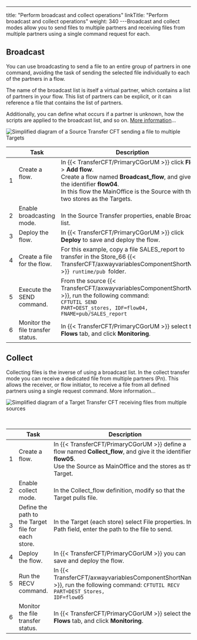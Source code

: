 ---
title: "Perform broadcast and collect operations"
linkTitle: "Perform broadcast and collect operations"
weight: 340
---Broadcast and collect modes allow you to send files to multiple partners and receiving files from multiple partners using a single command request for each.

## Broadcast

You can use broadcasting to send a file to an entire group of partners in one command, avoiding the task of sending the selected file individually to each of the partners in a flow.

The name of the broadcast list is itself a virtual partner, which contains a list of partners in your flow. This list of partners can be explicit, or it can reference a file that contains the list of partners.

Additionally, you can define what occurs if a partner is unknown, how the scripts are applied to the broadcast list, and so on. [More information](../../../../../concepts/transfer_command_overview/broadcast_collect)...

![Simplified diagram of a Source Transfer CFT sending a file to multiple Targets](/Images/TransferCFT/Broadcast_w_cg.png)


|   |  Task  | Description  | Details  |
| --- | --- | --- | --- |
| 1<br/>  | Create a flow.<br/> <br/> <br />  | In {{< TransferCFT/PrimaryCGorUM  >}} click ****Flows**** &gt; ****Add flow****.<br/> Create a flow named ****Broadcast_flow****, and give it the identifier ****flow04****.<br/> In this flow the MainOffice is the Source with the two stores as the Targets. | [![](/Images/TransferCFT/mapArrow.png)](../intro_cg_task_catalog/t_defineflow_broadcast)  |
| 2<br/>  | Enable broadcasting mode.<br/>  |  <br/> In the Source Transfer properties, enable Broadcast list.<br/>  | [![](/Images/TransferCFT/mapArrow.png)](../intro_cg_task_catalog/t_defineflow_broadcast#enable_broadcast_cg)  |
| 3<br/>  | Deploy the flow.<br/>  | In {{< TransferCFT/PrimaryCGorUM  >}} click ****Deploy**** to save and deploy the flow.<br/>  | [![](/Images/TransferCFT/mapArrow.png)](../intro_cg_task_catalog/t_savedeployflow)  |
| 4<br/>  | Create a file for the flow.<br/>  | For this example, copy a file SALES_report to transfer in the Store_66 {{< TransferCFT/axwayvariablesComponentShortName  >}}<code> runtime/pub </code>folder.<br/>  |   |
| 5<br/>  | Execute the SEND command.<br/>  | From the source {{< TransferCFT/axwayvariablesComponentShortName  >}}, run the following command:<br/> <code>CFTUTIL SEND PART=DEST_stores, IDF=flow04, FNAME=pub/SALES_report</code><br/>  | [![](/Images/TransferCFT/mapArrow.png)](../../../../../c_intro_userinterfaces/about_cftutil)  |
| 6  | Monitor the file transfer status.  | In {{< TransferCFT/PrimaryCGorUM  >}} select the ****Flows**** tab, and click ****Monitoring****.  | [![](/Images/TransferCFT/mapArrow.png)](../intro_cg_task_catalog/c_flow_monitoring)  |


## Collect

Collecting files is the inverse of using a broadcast list. In the collect transfer mode you can receive a dedicated file from multiple partners (P*n*). This allows the receiver, or flow initiator, to receive a file from all defined partners using a single request command. More information...

![Simplified diagram of a Target Transfer CFT receiving files from multiple sources](/Images/TransferCFT/TransferCFT_Collect_w_CG.png)

 


|   | Task  | Description  | Details  |
| --- | --- | --- | --- |
| 1<br/>  | Create a flow.<br/> <br />  | In {{< TransferCFT/PrimaryCGorUM  >}} define a flow named ****Collect_flow****, and give it the identifier ****flow05****.<br/> Use the Source as MainOffice and the stores as the Target.<br />  | [![](/Images/TransferCFT/mapArrow.png)](../intro_cg_task_catalog/t_define_simpleflow)  |
| 2<br/>  | Enable collect mode.<br/>  |  <br/> In the Collect_flow definition, modify so that the Target pulls file.<br/>  | [![](/Images/TransferCFT/mapArrow.png)](../intro_cg_task_catalog/t_defineflow_collect)  |
| 3<br/>  | Define the path to the Target file for each store.  | In the Target (each store) select File properties. In Path field, enter the path to the file to send.<br/>  | [![](/Images/TransferCFT/mapArrow.png)](../intro_cg_task_catalog/t_collect_target_properties)  |
| 4<br/>  | Deploy the flow.<br/>  | In {{< TransferCFT/PrimaryCGorUM  >}} you can save and deploy the flow.<br/>  | [![](/Images/TransferCFT/mapArrow.png)](../intro_cg_task_catalog/t_savedeployflow)  |
| 5<br/>  | Run the RECV command.<br/>  | In {{< TransferCFT/axwayvariablesComponentShortName  >}}, run the following command: <code></code><code>CFTUTIL RECV PART=DEST_Stores, IDF=flow05</code>  | [![](/Images/TransferCFT/mapArrow.png)](../../../../../c_intro_userinterfaces/about_cftutil)  |
| 6<br/>  | Monitor the file transfer status.<br/>  | In {{< TransferCFT/PrimaryCGorUM  >}} select the ****Flows**** tab, and click ****Monitoring****. | [![](/Images/TransferCFT/mapArrow.png)](../intro_cg_task_catalog/c_flow_monitoring)  |

